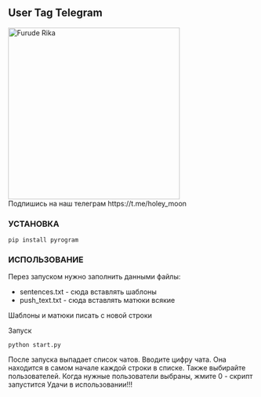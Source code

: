 ## User Tag Telegram

<picture>
  <img width=350 height=350 alt="Furude Rika" src="https://i.imgur.com/x0OqKJ4.jpeg">
</picture>
<br>
Подпишись на наш телеграм https://t.me/holey_moon
<br>

### УСТАНОВКА

```
pip install pyrogram
```
### ИСПОЛЬЗОВАНИЕ
Перез запуском нужно заполнить данными файлы:
+ sentences.txt - сюда вставлять шаблоны
+ push_text.txt - сюда вставлять матюки всякие

Шаблоны и матюки писать с новой строки

Запуск
```
python start.py
```
После запуска выпадает список чатов. Вводите цифру чата. Она находится в самом начале каждой строки в списке.
Также выбирайте пользователей. Когда нужные пользователи выбраны, жмите 0 - скрипт запустится
Удачи в использовании!!!
